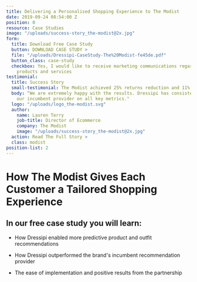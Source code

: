 ```yaml
---
title: Delivering a Personalised Shopping Experience to The Modist
date: 2019-09-24 08:54:00 Z
position: 0
resource: Case Studies
image: "/uploads/success-story_the-modist@2x.jpg"
form:
  title: Download Free Case Study
  button: DOWNLOAD CASE STUDY >
  file: "/uploads/Dressipi-CaseStudy-The%20Modist-fe45de.pdf"
  button_class: case-study
  checkbox: Yes, I would like to receive marketing communications regarding Dressipi
    products and services
testimonial:
  title: Success Story
  small-testimonial: The Modist achieved 25% returns reduction and 11% conversion increase
  body: “We are extremely happy with the results. Dressipi has consistently outperformed
    our incumbent provider on all key metrics."
  logo: "/uploads/logo_the-modist.svg"
  author:
    name: Lauren Terry
    job-title: Director of Ecommerce
    company: The Modist
    image: "/uploads/success-story_the-modist@2x.jpg"
  action: Read The Full Story >
  class: modist
position-list: 2
---
```


# How The Modist Gives Each Customer a Tailored Shopping Experience

## In our free case study you will learn:

- How Dressipi enabled more predictive product and outfit recommendations

- How Dressipi outperformed the brand's incumbent recommendation provider

- The ease of implementation and positive results from the partnership